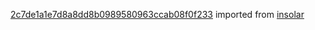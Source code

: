 [2c7de1a1e7d8a8dd8b0989580963ccab08f0f233](https://github.com/insolar/insolar/commit/2c7de1a1e7d8a8dd8b0989580963ccab08f0f233) imported from [insolar](https://github.com/insolar/insolar)
